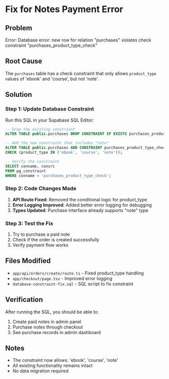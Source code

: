 # Fix for Notes Payment Error

## Problem
Error: Database error: new row for relation "purchases" violates check constraint "purchases_product_type_check"

## Root Cause
The `purchases` table has a check constraint that only allows `product_type` values of 'ebook' and 'course', but not 'note'.

## Solution

### Step 1: Update Database Constraint
Run this SQL in your Supabase SQL Editor:

```sql
-- Drop the existing constraint
ALTER TABLE public.purchases DROP CONSTRAINT IF EXISTS purchases_product_type_check;

-- Add the new constraint that includes "note"
ALTER TABLE public.purchases ADD CONSTRAINT purchases_product_type_check 
CHECK (product_type IN ('ebook', 'course', 'note'));

-- Verify the constraint
SELECT conname, consrc 
FROM pg_constraint 
WHERE conname = 'purchases_product_type_check';
```

### Step 2: Code Changes Made
1. **API Route Fixed**: Removed the conditional logic for product_type
2. **Error Logging Improved**: Added better error logging for debugging
3. **Types Updated**: Purchase interface already supports "note" type

### Step 3: Test the Fix
1. Try to purchase a paid note
2. Check if the order is created successfully
3. Verify payment flow works

## Files Modified
- `app/api/orders/create/route.ts` - Fixed product_type handling
- `app/checkout/page.tsx` - Improved error logging
- `database-constraint-fix.sql` - SQL script to fix constraint

## Verification
After running the SQL, you should be able to:
1. Create paid notes in admin panel
2. Purchase notes through checkout
3. See purchase records in admin dashboard

## Notes
- The constraint now allows: 'ebook', 'course', 'note'
- All existing functionality remains intact
- No data migration required




